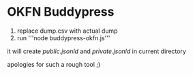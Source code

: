 # OKFN Buddypress

1. replace dump.csv with actual dump
2. run '''node buddypress-okfn.js'''

it will create *public.jsonld* and *private.jsonld* in current directory

apologies for such a rough tool ;)
